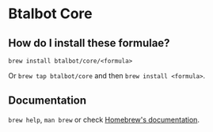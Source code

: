 # Btalbot Core

## How do I install these formulae?

`brew install btalbot/core/<formula>`

Or `brew tap btalbot/core` and then `brew install <formula>`.

## Documentation

`brew help`, `man brew` or check [Homebrew's documentation](https://docs.brew.sh).
